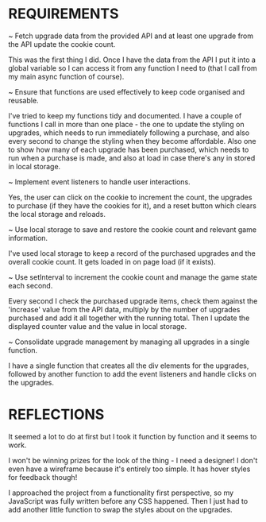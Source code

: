 # REQUIREMENTS

~ Fetch upgrade data from the provided API and at least one upgrade from the API update the cookie count.

This was the first thing I did. Once I have the data from the API I put it into a global variable so I can access it from any function I need to (that I call from my main async function of course).

~ Ensure that functions are used effectively to keep code organised and reusable.

I've tried to keep my functions tidy and documented. I have a couple of functions I call in more than one place - the one to update the styling on upgrades, which needs to run immediately following a purchase, and also every second to change the styling when they become affordable. Also one to show how many of each upgrade has been purchased, which needs to run when a purchase is made, and also at load in case there's any in stored in local storage.

~ Implement event listeners to handle user interactions.

Yes, the user can click on the cookie to increment the count, the upgrades to purchase (if they have the cookies for it), and a reset button which clears the local storage and reloads.

~ Use local storage to save and restore the cookie count and relevant game information.

I've used local storage to keep a record of the purchased upgrades and the overall cookie count. It gets loaded in on page load (if it exists).

~ Use setInterval to increment the cookie count and manage the game state each second.

Every second I check the purchased upgrade items, check them against the 'increase' value from the API data, multiply by the number of upgrades purchased and add it all together with the running total. Then I update the displayed counter value and the value in local storage.

~ Consolidate upgrade management by managing all upgrades in a single function.

I have a single function that creates all the div elements for the upgrades, followed by another function to add the event listeners and handle clicks on the upgrades.

# REFLECTIONS

It seemed a lot to do at first but I took it function by function and it seems to work.

I won't be winning prizes for the look of the thing - I need a designer! I don't even have a wireframe because it's entirely too simple. It has hover styles for feedback though!

I approached the project from a functionality first perspective, so my JavaScript was fully written before any CSS happened. Then I just had to add another little function to swap the styles about on the upgrades.
